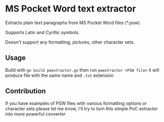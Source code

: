 # MS Pocket Word text extractor
Extracts plain text paragraphs from MS Pocket Word files (*.psw).

Supports Latin and Cyrillic symbols.

Doesn't support any formatting, pictures, other character sets.
## Usage
Build with `go build pwextractor.go` then run `pwextractor <PSW file>` it will produce file with the same name and `.txt` extension
## Contribution
If you have examples of PSW files with various formatting options or character sets please let me know, I'll try to turn this simple PoC extractor into more powerful converter